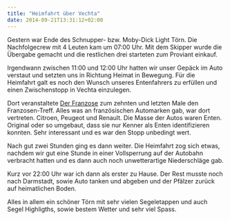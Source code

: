 ```yaml
---
title: "Heimfahrt über Vechta"
date: 2014-09-21T13:31:12+02:00
---
```

Gestern war Ende des Schnupper- bzw. Moby-Dick Light Törn. Die Nachfolgecrew mit 4 Leuten kam um 07:00 Uhr. Mit dem Skipper wurde die Übergabe gemacht und die restlichen drei starteten zum Proviant einkauf.

Irgendwann zwischen 11:00 und 12:00 Uhr hatten wir unser Gepäck im Auto verstaut und setzten uns in Richtung Heimat in Bewegung. Für die Heimfahrt galt es noch den Wunsch unseres Entenfahrers zu erfüllen und einen Zwischenstopp in Vechta einzulegen.

<!--more-->

Dort veranstaltete [Der Franzose](http://www.franzose.de) zum zehnten und letzten Male den Franzosen-Treff. Alles was an französischen Automarken gab, war dort vertreten. Citroen, Peugeot und Renault. Die Masse der Autos waren Enten. Original oder so umgebaut, dass sie nur Kenner als Enten identifizieren konnten. Sehr interessant und es war den Stopp unbedingt wert.

Nach gut zwei Stunden ging es dann weiter. Die Heimfahrt zog sich etwas, nachdem wir gut eine Stunde in einer Vollsperrung auf der Autobahn verbracht hatten und es dann auch noch unwetterartige Niederschläge gab.

Kurz vor 22:00 Uhr war ich dann als erster zu Hause. Der Rest musste noch nach Darmstadt, sowie Auto tanken und abgeben und der Pfälzer zurück auf heimatlichen Boden. 

Alles in allem ein schöner Törn mit sehr vielen Segeletappen und auch Segel Highligths, sowie bestem Wetter und sehr viel Spass.